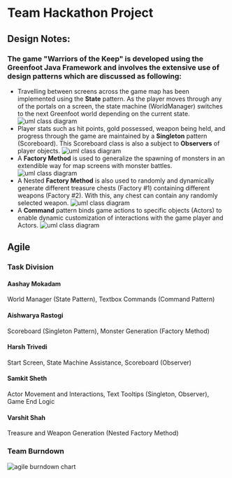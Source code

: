 # Team Hackathon Project

## Design Notes:

### The game "Warriors of the Keep" is developed using the Greenfoot Java Framework and involves the extensive use of design patterns which are discussed as following:

- Travelling between screens across the game map has been implemented using the **State** pattern. As the player moves through any of the portals on a screen, the state machine (WorldManager) switches to the next Greenfoot world depending on the current state.
  ![uml class diagram](https://github.com/nguyensjsu/fa19-202-los-jefes/blob/master/GameCode/documents/StateMachineClassDiagram.png)
- Player stats such as hit points, gold possessed, weapon being held, and progress through the game are maintained by a **Singleton** pattern (Scoreboard). This Scoreboard class is also a subject to **Observers** of player objects.
  ![uml class diagram](https://github.com/nguyensjsu/fa19-202-los-jefes/blob/master/GameCode/documents/ObserverPattern_singletonClassDiagram.png)
- A **Factory Method** is used to generalize the spawning of monsters in an extendible way for map screens with monster battles.
  ![uml class diagram](https://github.com/nguyensjsu/fa19-202-los-jefes/blob/master/GameCode/documents/UpdatedMonsterFactorClassDiagram.png)
- A Nested **Factory Method** is also used to randomly and dynamically generate different treasure chests (Factory #1) containing different weapons (Factory #2). With this, any chest can contain any randomly selected weapon.
  ![uml class diagram](https://github.com/nguyensjsu/fa19-202-los-jefes/blob/master/GameCode/documents/Nested_Factory_Method_Design_Pattern_of_Treasure_and_Weapon.svg)
- A **Command** pattern binds game actions to specific objects (Actors) to enable dynamic customization of interactions with the game player and Actors.
  ![uml class diagram](https://github.com/nguyensjsu/fa19-202-los-jefes/blob/master/GameCode/documents/CommandPattern.svg)

## Agile

### Task Division

#### Aashay Mokadam

World Manager (State Pattern), Textbox Commands (Command Pattern)

#### Aishwarya Rastogi

Scoreboard (Singleton Pattern), Monster Generation (Factory Method)

#### Harsh Trivedi

Start Screen, State Machine Assistance, Scoreboard (Observer)

#### Samkit Sheth

Actor Movement and Interactions, Text Tooltips (Singleton, Observer), Game End Logic

#### Varshit Shah

Treasure and Weapon Generation (Nested Factory Method)

### Team Burndown

![agile burndown chart](https://github.com/nguyensjsu/fa19-202-los-jefes/blob/master/GameCode/documents/Agile-Burndown.png)
